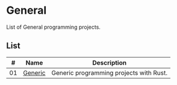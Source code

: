 # General

List of General programming projects.

## List

|  #  | Name                                  | Description                                                                                   |
| ----| --------------------------------------| ----------------------------------------------------------------------------------------------|
|  01 | [Generic](./generic/README.md)        | Generic programming projects with Rust.                                                       |
